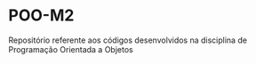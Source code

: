 # POO-M2

Repositório referente aos códigos desenvolvidos na disciplina de Programação Orientada a Objetos
